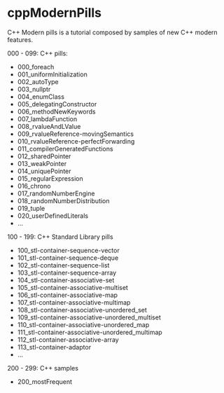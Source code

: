 # cppModernPills
C++ Modern pills is a tutorial composed by samples of new C++ modern features.

000 - 099: C++ pills:
- 000_foreach
- 001_uniformInitialization
- 002_autoType
- 003_nullptr
- 004_enumClass
- 005_delegatingConstructor
- 006_methodNewKeywords
- 007_lambdaFunction
- 008_rvalueAndLValue
- 009_rvalueReference-movingSemantics
- 010_rvalueReference-perfectForwarding
- 011_compilerGeneratedFunctions
- 012_sharedPointer
- 013_weakPointer
- 014_uniquePointer
- 015_regularExpression
- 016_chrono
- 017_randomNumberEngine
- 018_randomNumberDistribution
- 019_tuple
- 020_userDefinedLiterals
- ...

100 - 199: C++ Standard Library pills
- 100_stl-container-sequence-vector
- 101_stl-container-sequence-deque
- 102_stl-container-sequence-list
- 103_stl-container-sequence-array
- 104_stl-container-associative-set
- 105_stl-container-associative-multiset
- 106_stl-container-associative-map
- 107_stl-container-associative-multimap
- 108_stl-container-associative-unordered_set
- 109_stl-container-associative-unordered_multiset
- 110_stl-container-associative-unordered_map
- 111_stl-container-associative-unordered_multimap
- 112_stl-container-associative-array
- 113_stl-container-adaptor
- ...

200 - 299: C++ samples
- 200_mostFrequent
